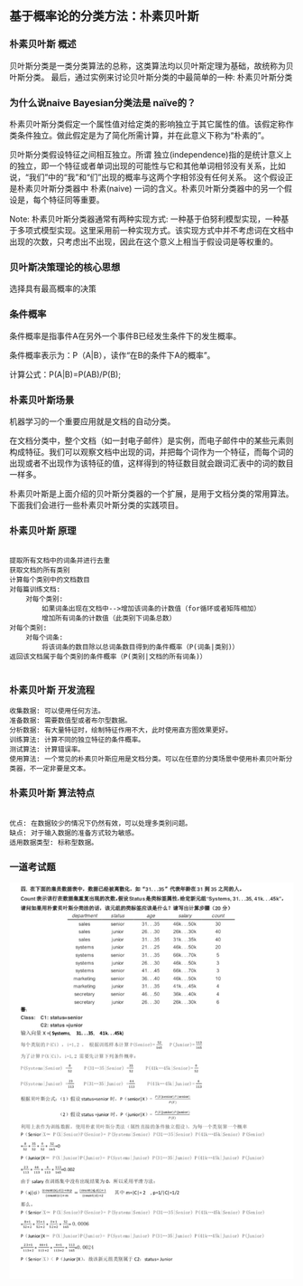 ## 基于概率论的分类方法：朴素贝叶斯

### 朴素贝叶斯 概述

贝叶斯分类是一类分类算法的总称，这类算法均以贝叶斯定理为基础，故统称为贝叶斯分类。
最后，通过实例来讨论贝叶斯分类的中最简单的一种: 朴素贝叶斯分类

### 为什么说naive Bayesian分类法是 naïve的？

朴素贝叶斯分类假定一个属性值对给定类的影响独立于其它属性的值。该假定称作类条件独立。做此假定是为了简化所需计算，并在此意义下称为“朴素的”。

贝叶斯分类假设特征之间相互独立。所谓 独立(independence)指的是统计意义上的独立，即一个特征或者单词出现的可能性与它和其他单词相邻没有关系，比如说，“我们”中的“我”和“们”出现的概率与这两个字相邻没有任何关系。
这个假设正是朴素贝叶斯分类器中 朴素(naive) 一词的含义。朴素贝叶斯分类器中的另一个假设是，每个特征同等重要。

Note: 朴素贝叶斯分类器通常有两种实现方式: 一种基于伯努利模型实现，一种基于多项式模型实现。这里采用前一种实现方式。该实现方式中并不考虑词在文档中出现的次数，只考虑出不出现，因此在这个意义上相当于假设词是等权重的。


### 贝叶斯决策理论的核心思想

  选择具有最高概率的决策
  
### 条件概率


条件概率是指事件A在另外一个事件B已经发生条件下的发生概率。

条件概率表示为：P（A|B），读作“在B的条件下A的概率”。

计算公式：P(A|B)=P(AB)/P(B);

### 朴素贝叶斯场景
 
 机器学习的一个重要应用就是文档的自动分类。

在文档分类中，整个文档（如一封电子邮件）是实例，而电子邮件中的某些元素则构成特征。我们可以观察文档中出现的词，并把每个词作为一个特征，而每个词的出现或者不出现作为该特征的值，这样得到的特征数目就会跟词汇表中的词的数目一样多。

朴素贝叶斯是上面介绍的贝叶斯分类器的一个扩展，是用于文档分类的常用算法。下面我们会进行一些朴素贝叶斯分类的实践项目。

### 朴素贝叶斯 原理

```

提取所有文档中的词条并进行去重
获取文档的所有类别
计算每个类别中的文档数目
对每篇训练文档: 
    对每个类别: 
        如果词条出现在文档中-->增加该词条的计数值（for循环或者矩阵相加）
        增加所有词条的计数值（此类别下词条总数）
对每个类别: 
    对每个词条: 
        将该词条的数目除以总词条数目得到的条件概率（P(词条|类别)）
返回该文档属于每个类别的条件概率（P(类别|文档的所有词条)）


```

### 朴素贝叶斯 开发流程

```
收集数据: 可以使用任何方法。
准备数据: 需要数值型或者布尔型数据。
分析数据: 有大量特征时，绘制特征作用不大，此时使用直方图效果更好。
训练算法: 计算不同的独立特征的条件概率。
测试算法: 计算错误率。
使用算法: 一个常见的朴素贝叶斯应用是文档分类。可以在任意的分类场景中使用朴素贝叶斯分类器，不一定非要是文本。

```

### 朴素贝叶斯 算法特点

```

优点: 在数据较少的情况下仍然有效，可以处理多类别问题。
缺点: 对于输入数据的准备方式较为敏感。
适用数据类型: 标称型数据。

```

### 一道考试题

![Image text](https://github.com/moveondo/python-MachineLearning/blob/master/%E8%B4%9D%E5%8F%B6%E6%96%AF/image/native.jpg)




















